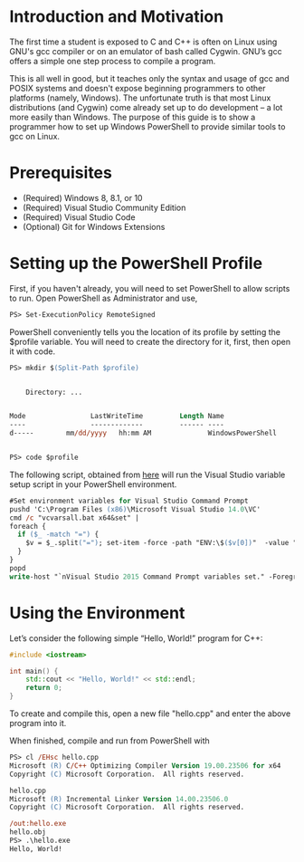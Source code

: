 # Introduction and Motivation
The first time a student is exposed to C and C++ is often on Linux using GNU's gcc compiler or on an emulator of bash called Cygwin. GNU’s gcc offers a simple one step process to compile a program.
 
This is all well in good, but it teaches only the syntax and usage of gcc and POSIX systems and doesn't expose beginning programmers to other platforms (namely, Windows). The unfortunate truth is that most Linux distributions (and Cygwin) come already set up to do development – a lot more easily than Windows. The purpose of this guide is to show a programmer how to set up Windows PowerShell to provide similar tools to gcc on Linux. 

# Prerequisites
-	(Required) Windows 8, 8.1, or 10
-	(Required) Visual Studio Community Edition
-	(Required) Visual Studio Code
-	(Optional) Git for Windows Extensions

# Setting up the PowerShell Profile
First, if you haven't already, you will need to set PowerShell to allow scripts to run. Open PowerShell as Administrator and use,

~~~ps
PS> Set-ExecutionPolicy RemoteSigned 
~~~

PowerShell conveniently tells you the location of its profile by setting the $profile variable. You will need to create the directory for it, first, then open it with code.

~~~ps
PS> mkdir $(Split-Path $profile)


    Directory: ...


Mode                LastWriteTime         Length Name
----                -------------         ------ ----
d-----        mm/dd/yyyy   hh:mm AM              WindowsPowerShell


PS> code $profile
~~~

The following script, obtained from [here](http://allen-mack.blogspot.com/2008/03/replace-visual-studio-command-prompt.html) will run the Visual Studio variable setup script in your PowerShell environment.

~~~ps
#Set environment variables for Visual Studio Command Prompt
pushd 'C:\Program Files (x86)\Microsoft Visual Studio 14.0\VC'
cmd /c "vcvarsall.bat x64&set" |
foreach {
  if ($_ -match "=") {
    $v = $_.split("="); set-item -force -path "ENV:\$($v[0])"  -value "$($v[1])"
  }
}
popd
write-host "`nVisual Studio 2015 Command Prompt variables set." -ForegroundColor Yellow
~~~

# Using the Environment
Let’s consider the following simple “Hello, World!” program for C++:
 
~~~C++
#include <iostream>

int main() {
	std::cout << "Hello, World!" << std::endl;
	return 0;
}
~~~

To create and compile this, open a new file "hello.cpp" and enter the above program into it.

When finished, compile and run from PowerShell with 

~~~ps
PS> cl /EHsc hello.cpp
Microsoft (R) C/C++ Optimizing Compiler Version 19.00.23506 for x64
Copyright (C) Microsoft Corporation.  All rights reserved.

hello.cpp
Microsoft (R) Incremental Linker Version 14.00.23506.0
Copyright (C) Microsoft Corporation.  All rights reserved.

/out:hello.exe
hello.obj
PS> .\hello.exe
Hello, World!
~~~

